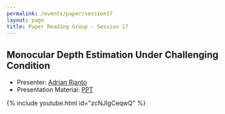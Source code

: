 ```yaml
---
permalink: /events/paper/session17
layout: page
title: Paper Reading Group - Session 17
---
```


## Monocular Depth Estimation Under Challenging Condition

- Presenter: [Adrian Rianto](https://www.linkedin.com/in/adrian-rianto-740b811a2)
- Presentation Material: [PPT](https://docs.google.com/presentation/d/1xpqFP4dMNz_fxUSyCGZhnylU00wjazoGNK7hgmL1SLs/edit#slide=id.p)

{% include youtube.html id="zcNJIgCeqwQ" %}
